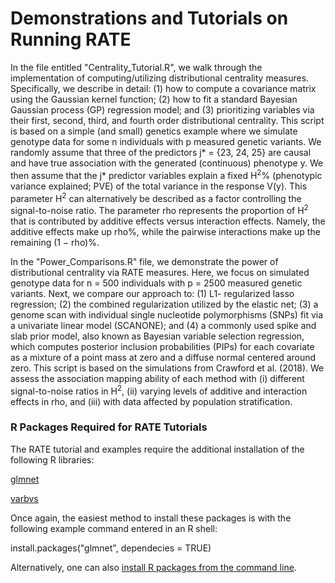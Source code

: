 # Demonstrations and Tutorials on Running RATE
In the file entitled "Centrality_Tutorial.R", we walk through the implementation of computing/utilizing distributional centrality measures. Specifically, we describe in detail: (1) how to compute a covariance matrix using the Gaussian kernel function; (2) how to fit a standard Bayesian Gaussian process (GP) regression model; and (3) prioritizing variables via their first, second, third, and fourth order distributional centrality. This script is based on a simple (and small) genetics example where we simulate genotype data for some n individuals with p measured genetic variants. We randomly assume that three of the predictors j* = {23, 24, 25} are causal and have true association with the generated (continuous) phenotype y. We then assume that the j* predictor variables explain a fixed H<sup>2</sup>% (phenotypic variance explained; PVE) of the total variance in the response V(y). This parameter H<sup>2</sup> can alternatively be described as a factor controlling the signal-to-noise ratio. The parameter rho represents the proportion of H<sup>2</sup> that is contributed by additive effects versus interaction effects. Namely, the additive effects make up rho%, while the pairwise interactions make up the remaining (1 − rho)%.

In the "Power_Comparisons.R" file, we demonstrate the power of distributional centrality via RATE measures. Here, we focus on simulated genotype data for n = 500 individuals with p = 2500 measured genetic variants. Next, we compare our approach to: (1) L1- regularized lasso regression; (2) the combined regularization utilized by the elastic net; (3) a genome scan with individual single nucleotide polymorphisms (SNPs) fit via a univariate linear model (SCANONE); and (4) a commonly used spike and slab prior model, also known as Bayesian variable selection regression, which computes posterior inclusion probabilities (PIPs) for each covariate as a mixture of a point mass at zero and a diffuse normal centered around zero. This script is based on the simulations from Crawford et al. (2018). We assess the association mapping ability of each method with (i) different signal-to-noise ratios in H<sup>2</sup>, (ii) varying levels of additive and interaction effects in rho, and (iii) with data affected by population stratification.

### R Packages Required for RATE Tutorials
The RATE tutorial and examples require the additional installation of the following R libraries:

[glmnet](https://cran.r-project.org/web/packages/glmnet/index.html)

[varbvs](https://cran.r-project.org/web/packages/varbvs/index.html)

Once again, the easiest method to install these packages is with the following example command entered in an R shell:

install.packages("glmnet", dependecies = TRUE)

Alternatively, one can also [install R packages from the command line](http://cran.r-project.org/doc/manuals/r-release/R-admin.html#Installing-packages).
